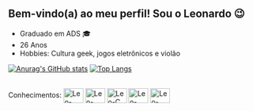 ## Bem-vindo(a) ao meu perfil! Sou o Leonardo 😉
 - Graduado em ADS 🎓
 - 26 Anos
 - Hobbies: Cultura geek, jogos eletrônicos e violão

[![Anurag's GitHub stats](https://github-readme-stats.vercel.app/api?username=leo-sobrinho&show_icons=true&theme=transparent&include_all_commits=true)](https://github.com/anuraghazra/github-readme-stats)  [![Top Langs](https://github-readme-stats.vercel.app/api/top-langs/?username=leo-sobrinho&layout=compact&theme=transparent&card_width=417px)](https://github.com/anuraghazra/github-readme-stats)

<div style="display: inline_block"><br>
Conhecimentos:
    <img align="center" alt="Leo-Java" height="30" width="40" src="https://cdn.jsdelivr.net/gh/devicons/devicon/icons/java/java-original-wordmark.svg">
    <img align="center" alt="Leo-Mysql" height="30" width="40" src="https://cdn.jsdelivr.net/gh/devicons/devicon/icons/mysql/mysql-original.svg">
    <img align="center" alt="Leo-C" height="30" width="40" src="https://cdn.jsdelivr.net/gh/devicons/devicon/icons/c/c-original.svg">
    <img align="center" alt="Leo-html" height="30" width="40" src="https://cdn.jsdelivr.net/gh/devicons/devicon/icons/html5/html5-original.svg">
    <img align="center" alt="Leo-css" height="30" width="40" src="https://cdn.jsdelivr.net/gh/devicons/devicon/icons/css3/css3-original.svg">

</div>